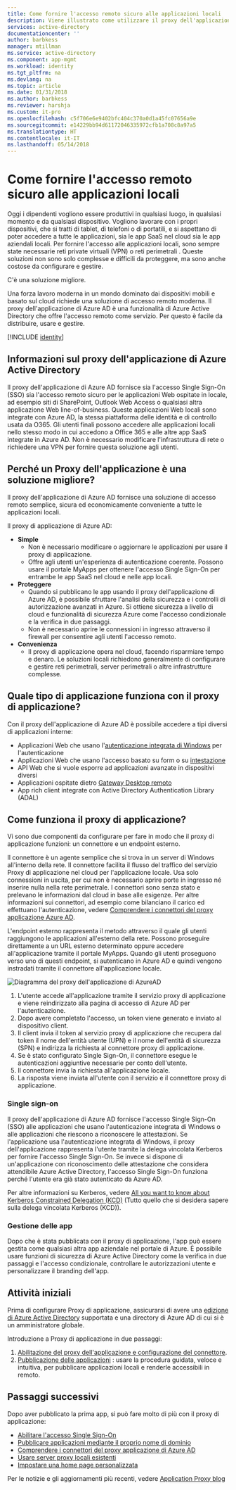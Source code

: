 ```yaml
---
title: Come fornire l'accesso remoto sicuro alle applicazioni locali
description: Viene illustrato come utilizzare il proxy dell'applicazione di Azure AD per fornire l'accesso remoto sicuro alle applicazioni locali.
services: active-directory
documentationcenter: ''
author: barbkess
manager: mtillman
ms.service: active-directory
ms.component: app-mgmt
ms.workload: identity
ms.tgt_pltfrm: na
ms.devlang: na
ms.topic: article
ms.date: 01/31/2018
ms.author: barbkess
ms.reviewer: harshja
ms.custom: it-pro
ms.openlocfilehash: c5f706e6e9402bfc404c370a0d1a45fc07656a9e
ms.sourcegitcommit: e14229bb94d61172046335972cfb1a708c8a97a5
ms.translationtype: HT
ms.contentlocale: it-IT
ms.lasthandoff: 05/14/2018
---
```

# <a name="how-to-provide-secure-remote-access-to-on-premises-applications"></a>Come fornire l'accesso remoto sicuro alle applicazioni locali

Oggi i dipendenti vogliono essere produttivi in qualsiasi luogo, in qualsiasi momento e da qualsiasi dispositivo. Vogliono lavorare con i propri dispositivi, che si tratti di tablet, di telefoni o di portatili, e si aspettano di poter accedere a tutte le applicazioni, sia le app SaaS nel cloud sia le app aziendali locali. Per fornire l'accesso alle applicazioni locali, sono sempre state necessarie reti private virtuali (VPN) o reti perimetrali . Queste soluzioni non sono solo complesse e difficili da proteggere, ma sono anche costose da configurare e gestire.

C'è una soluzione migliore.

Una forza lavoro moderna in un mondo dominato dai dispositivi mobili e basato sul cloud richiede una soluzione di accesso remoto moderna. Il proxy dell'applicazione di Azure AD è una funzionalità di Azure Active Directory che offre l'accesso remoto come servizio. Per questo è facile da distribuire, usare e gestire.

[!INCLUDE [identity](../../../includes/azure-ad-licenses.md)]

## <a name="what-is-azure-active-directory-application-proxy"></a>Informazioni sul proxy dell'applicazione di Azure Active Directory
Il proxy dell'applicazione di Azure AD fornisce sia l'accesso Single Sign-On (SSO) sia l'accesso remoto sicuro per le applicazioni Web ospitate in locale, ad esempio siti di SharePoint, Outlook Web Access o qualsiasi altra applicazione Web line-of-business. Queste applicazioni Web locali sono integrate con Azure AD, la stessa piattaforma delle identità e di controllo usata da O365. Gli utenti finali possono accedere alle applicazioni locali nello stesso modo in cui accedono a Office 365 e alle altre app SaaS integrate in Azure AD. Non è necessario modificare l'infrastruttura di rete o richiedere una VPN per fornire questa soluzione agli utenti.

## <a name="why-is-application-proxy-a-better-solution"></a>Perché un Proxy dell'applicazione è una soluzione migliore?
Il proxy dell'applicazione di Azure AD fornisce una soluzione di accesso remoto semplice, sicura ed economicamente conveniente a tutte le applicazioni locali.

Il proxy di applicazione di Azure AD:

* **Simple**
   * Non è necessario modificare o aggiornare le applicazioni per usare il proxy di applicazione. 
   * Offre agli utenti un'esperienza di autenticazione coerente. Possono usare il portale MyApps per ottenere l'accesso Single Sign-On per entrambe le app SaaS nel cloud e nelle app locali. 
* **Proteggere**
   * Quando si pubblicano le app usando il proxy dell'applicazione di Azure AD, è possibile sfruttare l'analisi della sicurezza e i controlli di autorizzazione avanzati in Azure. Si ottiene sicurezza a livello di cloud e funzionalità di sicurezza Azure come l'accesso condizionale e la verifica in due passaggi.
   * Non è necessario aprire le connessioni in ingresso attraverso il firewall per consentire agli utenti l'accesso remoto. 
* **Convenienza**
   * Il proxy di applicazione opera nel cloud, facendo risparmiare tempo e denaro. Le soluzioni locali richiedono generalmente di configurare e gestire reti perimetrali, server perimetrali o altre infrastrutture complesse.  

## <a name="what-kind-of-applications-work-with-application-proxy"></a>Quale tipo di applicazione funziona con il proxy di applicazione?
Con il proxy dell'applicazione di Azure AD è possibile accedere a tipi diversi di applicazioni interne:

* Applicazioni Web che usano l'[autenticazione integrata di Windows](application-proxy-configure-single-sign-on-with-kcd.md) per l'autenticazione  
* Applicazioni Web che usano l'accesso basato su form o su [intestazione](application-proxy-configure-single-sign-on-with-ping-access.md)  
* API Web che si vuole esporre ad applicazioni avanzate in dispositivi diversi  
* Applicazioni ospitate dietro [Gateway Desktop remoto](application-proxy-integrate-with-remote-desktop-services.md)  
* App rich client integrate con Active Directory Authentication Library (ADAL)

## <a name="how-does-application-proxy-work"></a>Come funziona il proxy di applicazione?
Vi sono due componenti da configurare per fare in modo che il proxy di applicazione funzioni: un connettore e un endpoint esterno. 

Il connettore è un agente semplice che si trova in un server di Windows all'interno della rete. Il connettore facilita il flusso del traffico del servizio Proxy di applicazione nel cloud per l'applicazione locale. Usa solo connessioni in uscita, per cui non è necessario aprire porte in ingresso né inserire nulla nella rete perimetrale. I connettori sono senza stato e prelevano le informazioni dal cloud in base alle esigenze. Per altre informazioni sui connettori, ad esempio come bilanciano il carico ed effettuano l'autenticazione, vedere [Comprendere i connettori del proxy applicazione Azure AD](application-proxy-connectors.md). 

L'endpoint esterno rappresenta il metodo attraverso il quale gli utenti raggiungono le applicazioni all'esterno della rete. Possono proseguire direttamente a un URL esterno determinato oppure accedere all'applicazione tramite il portale MyApps. Quando gli utenti proseguono verso uno di questi endpoint, si autenticano in Azure AD e quindi vengono instradati tramite il connettore all'applicazione locale.

 ![Diagramma del proxy dell'applicazione di AzureAD](./media/application-proxy/azureappproxxy.png)

1. L'utente accede all'applicazione tramite il servizio proxy di applicazione e viene reindirizzato alla pagina di accesso di Azure AD per l'autenticazione.
2. Dopo avere completato l'accesso, un token viene generato e inviato al dispositivo client.
3. Il client invia il token al servizio proxy di applicazione che recupera dal token il nome dell'entità utente (UPN) e il nome dell'entità di sicurezza (SPN) e indirizza la richiesta al connettore proxy di applicazione.
4. Se è stato configurato Single Sign-On, il connettore esegue le autenticazioni aggiuntive necessarie per conto dell'utente.
5. Il connettore invia la richiesta all'applicazione locale.  
6. La risposta viene inviata all'utente con il servizio e il connettore proxy di applicazione.

### <a name="single-sign-on"></a>Single sign-on
Il proxy dell'applicazione di Azure AD fornisce l'accesso Single Sign-On (SSO) alle applicazioni che usano l'autenticazione integrata di Windows o alle applicazioni che riescono a riconoscere le attestazioni. Se l'applicazione usa l'autenticazione integrata di Windows, il proxy dell'applicazione rappresenta l'utente tramite la delega vincolata Kerberos per fornire l'accesso Single Sign-On. Se invece si dispone di un'applicazione con riconoscimento delle attestazione che considera attendibile Azure Active Directory, l'accesso Single Sign-On funziona perché l'utente era già stato autenticato da Azure AD.

Per altre informazioni su Kerberos, vedere [All you want to know about Kerberos Constrained Delegation (KCD)](https://blogs.technet.microsoft.com/applicationproxyblog/2015/09/21/all-you-want-to-know-about-kerberos-constrained-delegation-kcd) (Tutto quello che si desidera sapere sulla delega vincolata Kerberos (KCD)).

### <a name="managing-apps"></a>Gestione delle app
Dopo che è stata pubblicata con il proxy di applicazione, l'app può essere gestita come qualsiasi altra app aziendale nel portale di Azure. È possibile usare funzioni di sicurezza di Azure Active Directory come la verifica in due passaggi e l'accesso condizionale, controllare le autorizzazioni utente e personalizzare il branding dell'app. 

## <a name="get-started"></a>Attività iniziali

Prima di configurare Proxy di applicazione, assicurarsi di avere una [edizione di Azure Active Directory](https://azure.microsoft.com/pricing/details/active-directory/) supportata e una directory di Azure AD di cui si è un amministratore globale.

Introduzione a Proxy di applicazione in due passaggi:

1. [Abilitazione del proxy dell'applicazione e configurazione del connettore](application-proxy-enable.md).    
2. [Pubblicazione delle applicazioni](application-proxy-publish-azure-portal.md) : usare la procedura guidata, veloce e intuitiva, per pubblicare applicazioni locali e renderle accessibili in remoto.

## <a name="whats-next"></a>Passaggi successivi
Dopo aver pubblicato la prima app, si può fare molto di più con il proxy di applicazione:

* [Abilitare l'accesso Single Sign-On](application-proxy-configure-single-sign-on-with-kcd.md)
* [Pubblicare applicazioni mediante il proprio nome di dominio](application-proxy-configure-custom-domain.md)
* [Comprendere i connettori del proxy applicazione di Azure AD](application-proxy-connectors.md)
* [Usare server proxy locali esistenti](application-proxy-configure-connectors-with-proxy-servers.md) 
* [Impostare una home page personalizzata](application-proxy-configure-custom-home-page.md)

Per le notizie e gli aggiornamenti più recenti, vedere [Application Proxy blog](http://blogs.technet.com/b/applicationproxyblog/)

